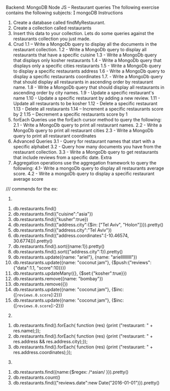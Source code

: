 Backend: MongoDB
Node JS – Restaurant queries
The following exercise contains the following subjects:
 mongoDB
Instructions

1. Create a database called findMyRestaurant.
2. Create a collection called restaurants
3. Insert this data to your collection.
   Lets do some queries against the restaurants collection you
   just made.
4. Crud
   1.1 – Write a MongoDb query to display all the documents in
   the restaurant collection.
   1.2 - Write a MongoDb query to display all restaurants that
   have a specific cuisine
   1.3 - Write a MongoDb query that displays only kosher
   restaurants
   1.4 - Write a MongoDb query that displays only a specific cities
   restaurants
   1.5 - Write a MongoDb query to display a specific restaurants
   address
   1.6 - Write a MongoDb query to display a specific restaurants
   coordinates
   1.7. - Write a MongoDb query that should display all
   restaurants in ascending order by restaurant name.
   1.8 - Write a MongoDb query that should display all restaurants
   in ascending order by city names.
   1.9 - Update a specific restaurant's name
   1.10 - Update a specific restaurant by adding a new review.
   1.11 - Update all restaurants to be kosher
   1.12 - Delete a specific restaurant
   1.13 - Delete all restaurants
   1.14 – Increment a specific restaurants score by 2
   1.15 – Decrement a specific restaurants score by 1
5. forEach Queries
   use the forEach cursor method to query the following:
   2.1 - Write a MongoDb query to print all restaurant names.
   2.2 - Write a MongoDb query to print all restaurant cities
   2.3 - Write a MongoDb query to print all restaurant coordinates
6. Advanced Queries
   3.1 - Query for restaurant names that start with a specific
   alphabet
   3.2 - Query how many documents you have from the restaurant
   collection.
   3.3 - Write a MongoDb query to get restaurants that include
   reviews from a specific date.
   Extra
7. Aggregation operations
   use the aggregation framework to query the following:
   4.1- Write a mongoDb query to display all restaurants average
   score.
   4.2 - Write a mongoDb query to display a specific restaurant
   average score

/// commends for the ex:

1.

1) db.restaurants.find()
2) db.restaurants.find({"cuisine":"asia"})
3) db.restaurants.find({"kusher":true})
4) db.restaurants.find({"address.city":{$in: ["Tel Aviv", "Holon"]}}).pretty()
5) db.restaurants.find({"address.city":"Tel Aviv"})
6) db.restaurants.find({"address.coordinates":[-10.46574, 30.6774]}).pretty()
7) db.restaurants.find().sort({name:1}).pretty()
8) db.restaurants.find().sort({"address.city":1}).pretty()
9) db.restaurants.update({name: "ariel"}, {name: "ariellllllllll"})
10) db.restaurants.update({name: "coconut jam"}, {$push:{"reviews": {"data":1.1, "score":10}}})
11) db.restaurants.updateMany({}, {$set:{"kosher":true}})
12) db.restaurants.remove({name: "bombay"})
13) db.restaurants.remove({})
14) db.restaurants.update({name: "coconut jam"}, {$inc: {[`reviews.0.score`]:2}})
15) db.restaurants.update({name: "coconut jam"}, {$inc: {[`reviews.0.score`]:-2}})

2.

1)  db.restaurants.find().forEach( function (res) {print ("restaurant: " + res.name);});
2)  db.restaurants.find().forEach( function (res) {print ("restaurant: " + res.address && res.address.city);});
3)  db.restaurants.find().forEach( function (res) {print ("restaurant: " + res.address.coordinates);});

3.

1) db.restaurants.find({name:{$regex: /^asian/ }}).pretty()
2) db.restaurants.count()
3) db.restaurants.find({"reviews.date":new Date("2016-01-01")}).pretty()
